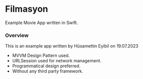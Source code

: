 # Filmasyon
Example Movie App written in Swift.

<h3>Overview</h3>
This is an example app written by Hüsamettin Eyibil on 19.07.2023<br>
<ul>
    <li>MVVM Design Pattern used.</li>
    <li>URLSession used for network management.</li>
    <li>Programmatical design preferred.</li>
    <li>Without any third party framework.</li>
</ul>

